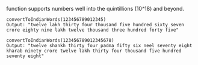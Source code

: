  function supports numbers well into the quintillions (10^18) and beyond.
    
    convertToIndianWords(123456789012345)
    Output: "twelve lakh thirty four thousand five hundred sixty seven crore eighty nine lakh twelve thousand three hundred forty five"

    convertToIndianWords(123456789012345678)
    Output: "twelve shankh thirty four padma fifty six neel seventy eight kharab ninety crore twelve lakh thirty four thousand five hundred seventy eight"

